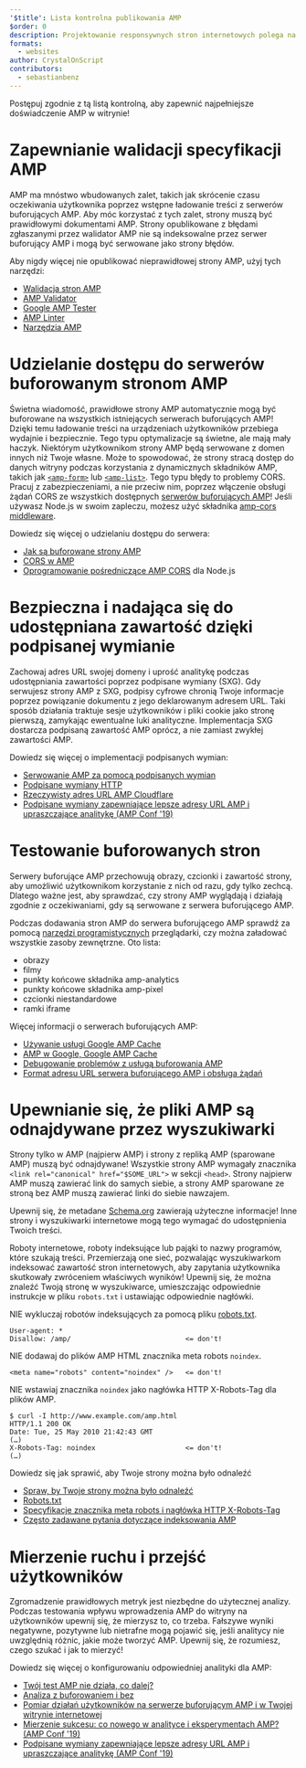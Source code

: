 ```yaml
---
'$title': Lista kontrolna publikowania AMP
$order: 0
description: Projektowanie responsywnych stron internetowych polega na budowaniu płynnie działających stron internetowych, które reagują na potrzeby użytkownika — stron dopasowanych do wielkości i orientacji ekranu urządzenia. Możesz osiągnąć...
formats:
  - websites
author: CrystalOnScript
contributors:
  - sebastianbenz
---
```


Postępuj zgodnie z tą listą kontrolną, aby zapewnić najpełniejsze doświadczenie AMP w witrynie!

# Zapewnianie walidacji specyfikacji AMP

AMP ma mnóstwo wbudowanych zalet, takich jak skrócenie czasu oczekiwania użytkownika poprzez wstępne ładowanie treści z serwerów buforujących AMP. Aby móc korzystać z tych zalet, strony muszą być prawidłowymi dokumentami AMP. Strony opublikowane z błędami zgłaszanymi przez walidator AMP nie są indeksowalne przez serwer buforujący AMP i mogą być serwowane jako strony błędów.

Aby nigdy więcej nie opublikować nieprawidłowej strony AMP, użyj tych narzędzi:

- [Walidacja stron AMP](../../../documentation/guides-and-tutorials/learn/validation-workflow/validate_amp.md?format=websites)
- [AMP Validator ](https://validator.ampproject.org/)
- [Google AMP Tester](https://search.google.com/test/amp)
- [AMP Linter](https://github.com/ampproject/amp-toolbox/tree/master/packages/linter)
- [Narzędzia AMP](../../../documentation/tools.html?format=websites)

# Udzielanie dostępu do serwerów buforowanym stronom AMP

Świetna wiadomość, prawidłowe strony AMP automatycznie mogą być buforowane na wszystkich istniejących serwerach buforujących AMP! Dzięki temu ładowanie treści na urządzeniach użytkowników przebiega wydajnie i bezpiecznie. Tego typu optymalizacje są świetne, ale mają mały haczyk. Niektórym użytkownikom strony AMP będą serwowane z domen innych niż Twoje własne. Może to spowodować, że strony stracą dostęp do danych witryny podczas korzystania z dynamicznych składników AMP, takich jak [`<amp-form>`](../../../documentation/components/reference/amp-form.md?format=websites) lub [`<amp-list>`](../../../documentation/components/reference/amp-list.md?format=websites). Tego typu błędy to problemy CORS. Pracuj z zabezpieczeniami, a nie przeciw nim, poprzez włączenie obsługi żądań CORS ze wszystkich dostępnych [serwerów buforujących AMP](https://cdn.ampproject.org/caches.json)! Jeśli używasz Node.js w swoim zapleczu, możesz użyć składnika [amp-cors middleware](https://github.com/ampproject/amp-toolbox/tree/master/packages/cors).

Dowiedz się więcej o udzielaniu dostępu do serwera:

- [Jak są buforowane strony AMP](../../../documentation/guides-and-tutorials/learn/amp-caches-and-cors/how_amp_pages_are_cached.md?format=websites)
- [CORS w AMP](../../../documentation/guides-and-tutorials/learn/amp-caches-and-cors/amp-cors-requests.md?format=websites)
- [Oprogramowanie pośredniczące AMP CORS](https://github.com/ampproject/amp-toolbox/tree/master/packages/cors) dla Node.js

# Bezpieczna i nadająca się do udostępniana zawartość dzięki podpisanej wymianie

Zachowaj adres URL swojej domeny i uprość analitykę podczas udostępniania zawartości poprzez podpisane wymiany (SXG). Gdy serwujesz strony AMP z SXG, podpisy cyfrowe chronią Twoje informacje poprzez powiązanie dokumentu z jego deklarowanym adresem URL. Taki sposób działania traktuje sesje użytkowników i pliki cookie jako stronę pierwszą, zamykając ewentualne luki analityczne. Implementacja SXG dostarcza podpisaną zawartość AMP oprócz, a nie zamiast zwykłej zawartości AMP.

Dowiedz się więcej o implementacji podpisanych wymian:

- [Serwowanie AMP za pomocą podpisanych wymian](signed-exchange.md?format=websites)
- [Podpisane wymiany HTTP](https://developers.google.com/web/updates/2018/11/signed-exchanges)
- [Rzeczywisty adres URL AMP Cloudflare](https://www.cloudflare.com/website-optimization/amp-real-url/)
- [Podpisane wymiany zapewniające lepsze adresy URL AMP i upraszczające analitykę (AMP Conf '19)](https://www.youtube.com/watch?v=KrjBYzPUGnw&list=PLXTOW_XMsIDSY0USlzgoaIkRyPcHklrEl&index=22)

# Testowanie buforowanych stron

Serwery buforujące AMP przechowują obrazy, czcionki i zawartość strony, aby umożliwić użytkownikom korzystanie z nich od razu, gdy tylko zechcą. Dlatego ważne jest, aby sprawdzać, czy strony AMP wyglądają i działają zgodnie z oczekiwaniami, gdy są serwowane z serwera buforującego AMP.

Podczas dodawania stron AMP do serwera buforującego AMP sprawdź za pomocą [narzędzi programistycznych](https://developers.google.com/web/tools/chrome-devtools/) przeglądarki, czy można załadować wszystkie zasoby zewnętrzne. Oto lista:

- obrazy
- filmy
- punkty końcowe składnika amp-analytics
- punkty końcowe składnika amp-pixel
- czcionki niestandardowe
- ramki iframe

Więcej informacji o serwerach buforujących AMP:

- [Używanie usługi Google AMP Cache](../../../documentation/examples/documentation/Using_the_Google_AMP_Cache.html?format=websites)
- [AMP w Google, Google AMP Cache](https://developers.google.com/amp/cache/overview)
- [Debugowanie problemów z usługą buforowania AMP](../../../documentation/guides-and-tutorials/learn/amp-caches-and-cors/amp-cache-debugging.md?format=websites)
- [Format adresu URL serwera buforującego AMP i obsługa żądań](../../../documentation/guides-and-tutorials/learn/amp-caches-and-cors/amp-cache-urls.md?format=websites)

# Upewnianie się, że pliki AMP są odnajdywane przez wyszukiwarki

Strony tylko w AMP (najpierw AMP) i strony z repliką AMP (sparowane AMP) muszą być odnajdywane! Wszystkie strony AMP wymagały znacznika `<link rel="canonical" href="$SOME_URL">` w sekcji `<head>`. Strony najpierw AMP muszą zawierać link do samych siebie, a strony AMP sparowane ze stroną bez AMP muszą zawierać linki do siebie nawzajem.

Upewnij się, że metadane [Schema.org](https://schema.org/) zawierają użyteczne informacje! Inne strony i wyszukiwarki internetowe mogą tego wymagać do udostępnienia Twoich treści.

Roboty internetowe, roboty indeksujące lub pająki to nazwy programów, które szukają treści. Przemierzają one sieć, pozwalając wyszukiwarkom indeksować zawartość stron internetowych, aby zapytania użytkownika skutkowały zwróceniem właściwych wyników! Upewnij się, że można znaleźć Twoją stronę w wyszukiwarce, umieszczając odpowiednie instrukcje w pliku `robots.txt` i ustawiając odpowiednie nagłówki.

NIE wykluczaj robotów indeksujących za pomocą pliku [robots.txt](https://support.google.com/webmasters/answer/6062608?hl=en).

```
User-agent: *
Disallow: /amp/                            <= don't!
```

NIE dodawaj do plików AMP HTML znacznika meta robots `noindex`.

```
<meta name="robots" content="noindex" />   <= don't!
```

NIE wstawiaj znacznika `noindex` jako nagłówka HTTP X-Robots-Tag dla plików AMP.

```
$ curl -I http://www.example.com/amp.html
HTTP/1.1 200 OK
Date: Tue, 25 May 2010 21:42:43 GMT
(…)
X-Robots-Tag: noindex                      <= don't!
(…)
```

Dowiedz się jak sprawić, aby Twoje strony można było odnaleźć

- [Spraw, by Twoje strony można było odnaleźć](discovery.md?format=websites)
- [Robots.txt](http://www.robotstxt.org/)
- [Specyfikacje znacznika meta robots i nagłówka HTTP X-Robots-Tag](https://developers.google.com/search/reference/robots_meta_tag)
- [Często zadawane pytania dotyczące indeksowania AMP](https://productforums.google.com/forum/?hl=en#!category-topic/webmasters/Vrgj-a-gtm0)

# Mierzenie ruchu i przejść użytkowników

Zgromadzenie prawidłowych metryk jest niezbędne do użytecznej analizy. Podczas testowania wpływu wprowadzenia AMP do witryny na użytkowników upewnij się, że mierzysz to, co trzeba. Fałszywe wyniki negatywne, pozytywne lub nietrafne mogą pojawić się, jeśli analitycy nie uwzględnią różnic, jakie może tworzyć AMP. Upewnij się, że rozumiesz, czego szukać i jak to mierzyć!

Dowiedz się więcej o konfigurowaniu odpowiedniej analityki dla AMP:

- [Twój test AMP nie działa, co dalej?](https://blog.amp.dev/2018/11/08/so-your-amp-test-doesnt-perform%e2%80%8a-%e2%80%8anow-what/)
- [Analiza z buforowaniem i bez](https://support.google.com/analytics/answer/6343176?hl=en#cache)
- [Pomiar działań użytkowników na serwerze buforującym AMP i w Twojej witrynie internetowej](https://blog.amp.dev/2018/11/08/so-your-amp-test-doesnt-perform%e2%80%8a-%e2%80%8anow-what/)
- [Mierzenie sukcesu: co nowego w analityce i eksperymentach AMP? (AMP Conf '19)](https://www.youtube.com/watch?v=wPW-kXsONqA&list=PLXTOW_XMsIDSY0USlzgoaIkRyPcHklrEl&index=27)
- [Podpisane wymiany zapewniające lepsze adresy URL AMP i upraszczające analitykę (AMP Conf '19)](https://www.youtube.com/watch?v=KrjBYzPUGnw&list=PLXTOW_XMsIDSY0USlzgoaIkRyPcHklrEl&index=22)
